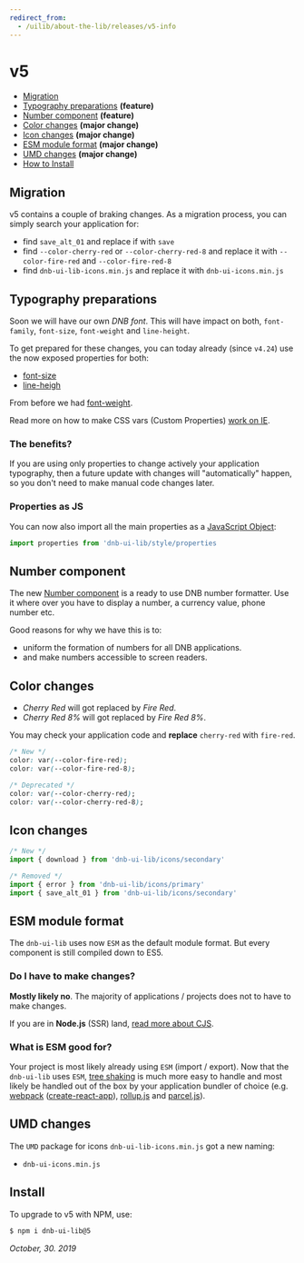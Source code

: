 ```yaml
---
redirect_from:
  - /uilib/about-the-lib/releases/v5-info
---
```


# v5

- [Migration](#migration)
- [Typography preparations](#typography-preparations) **(feature)**
- [Number component](#number-component) **(feature)**
- [Color changes](#color-changes) **(major change)**
- [Icon changes](#icon-changes) **(major change)**
- [ESM module format](#esm-module-format) **(major change)**
- [UMD changes](#umd-changes) **(major change)**
- [How to Install](#install)

## Migration

v5 contains a couple of braking changes. As a migration process, you can simply search your application for:

- find `save_alt_01` and replace if with `save`
- find `--color-cherry-red` or `--color-cherry-red-8` and replace it with `--color-fire-red` and `--color-fire-red-8`
- find `dnb-ui-lib-icons.min.js` and replace it with `dnb-ui-icons.min.js`

## Typography preparations

Soon we will have our own _DNB font_. This will have impact on both, `font-family`, `font-size`, `font-weight` and `line-height`.

To get prepared for these changes, you can today already (since `v4.24`) use the now exposed properties for both:

- [font-size](/uilib/typography/font-size)
- [line-heigh](/uilib/typography/line-height)

From before we had [font-weight](/uilib/typography/font-weight).

Read more on how to make CSS vars (Custom Properties) [work on IE](/uilib/usage/customisation/styling/polyfill).

### The benefits?

If you are using only properties to change actively your application typography, then a future update with changes will "automatically" happen, so you don't need to make manual code changes later.

### Properties as JS

You can now also import all the main properties as a [JavaScript Object](/uilib/usage/customisation/styling/polyfill#properties):

```js
import properties from 'dnb-ui-lib/style/properties
```

## Number component

The new [Number component](/uilib/components/number) is a ready to use DNB number formatter. Use it where over you have to display a number, a currency value, phone number etc.

Good reasons for why we have this is to:

- uniform the formation of numbers for all DNB applications.
- and make numbers accessible to screen readers.

## Color changes

- _Cherry Red_ will got replaced by _Fire Red_.
- _Cherry Red 8%_ will got replaced by _Fire Red 8%_.

You may check your application code and **replace** `cherry-red` with `fire-red`.

```css
/* New */
color: var(--color-fire-red);
color: var(--color-fire-red-8);

/* Deprecated */
color: var(--color-cherry-red);
color: var(--color-cherry-red-8);
```

## Icon changes

```js
/* New */
import { download } from 'dnb-ui-lib/icons/secondary'

/* Removed */
import { error } from 'dnb-ui-lib/icons/primary'
import { save_alt_01 } from 'dnb-ui-lib/icons/secondary'
```

## ESM module format

The `dnb-ui-lib` uses now `ESM` as the default module format. But every component is still compiled down to ES5.

### Do I have to make changes?

**Mostly likely no**. The majority of applications / projects does not to have to make changes.

If you are in **Node.js** (SSR) land, [read more about CJS](/uilib/usage/first-steps/es6#commonjs-cjs).

### What is ESM good for?

Your project is most likely already using `ESM` (import / export). Now that the `dnb-ui-lib` uses `ESM`, [tree shaking](/uilib/usage/first-steps/es6#tree-shaking) is much more easy to handle and most likely be handled out of the box by your application bundler of choice (e.g. [webpack](https://webpack.js.org) ([create-react-app](https://github.com/facebook/create-react-app)), [rollup.js](https://rollupjs.org/guide/en/) and [parcel.js](https://parceljs.org)).

## UMD changes

The `UMD` package for icons `dnb-ui-lib-icons.min.js` got a new naming:

- `dnb-ui-icons.min.js`

## Install

To upgrade to v5 with NPM, use:

```bash
$ npm i dnb-ui-lib@5
```

_October, 30. 2019_
